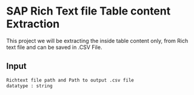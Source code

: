 # SAP Rich Text file Table content Extraction

This project we will be extracting the inside table content only, from Rich text file and can be saved in .CSV File.

## Input
```bash
Richtext file path and Path to output .csv file
datatype : string

